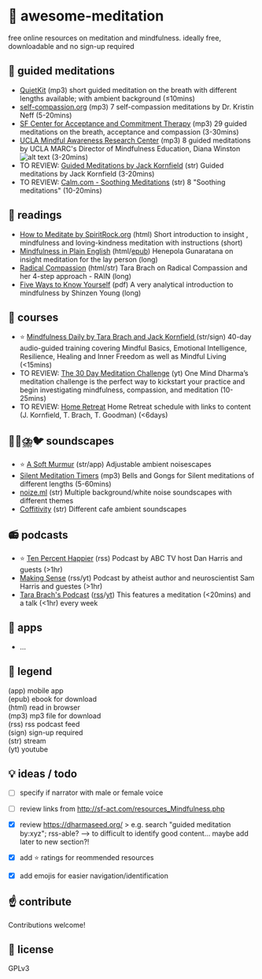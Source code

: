 # 🙏️ awesome-meditation 
free online resources on meditation and mindfulness. ideally free, downloadable and no sign-up required

## 🎵️ guided meditations 
* [QuietKit](https://www.quietkit.com) (mp3) short guided meditation on the breath with different lengths available; with ambient background (≤10mins)
* [self-compassion.org](https://self-compassion.org/category/exercises/#guided-meditations) (mp3) 7 self-compassion meditations by Dr. Kristin Neff (5-20mins)
* [SF Center for Acceptance and Commitment Therapy](https://sf-act.com/resources.php) (mp3) 29 guided meditations on the breath, acceptance and compassion (3-30mins)
* [UCLA Mindful Awareness Research Center](https://www.uclahealth.org/marc/mindful-meditations) (mp3) 8 guided meditations by UCLA MARC's Director of Mindfulness Education, Diana Winston ![alt text][ccbyncnd] (3-20mins)
* TO REVIEW: [Guided Meditations by Jack Kornfield](https://www.jackkornfield.com/meditations/) (str) Guided meditations by Jack Kornfield (3-20mins)
* TO REVIEW: [Calm.com - Soothing Meditations](https://www.calm.com/blog/take-a-deep-breath) (str) 8 "Soothing meditations" (10-20mins)

## 📖️ readings 
* [How to Meditate by SpiritRock.org](https://www.spiritrock.org/intro-to-insight-2016) (html) Short introduction to insight , mindfulness and loving-kindness meditation with instructions (short)
* [Mindfulness in Plain English](https://mindfulness-in-plain-english.github.io/) (html/[epub](https://jared.updike.org/posts/2019-04-02-meditation-in-plain-english.html)) Henepola Gunaratana on insight meditation for the lay person (long)
* [Radical Compassion](https://insighttimer.com/blog/radical-compassion-part-1-loving-ourselves-and-our-world-into-healing/) (html/str) Tara Brach on Radical Compassion and her 4-step approach - RAIN (long)
* [Five Ways to Know Yourself](https://www.shinzen.org/wp-content/uploads/2016/08/FiveWaystoKnowYourself_ver1.6.pdf) (pdf) A very analytical introduction to mindfulness by Shinzen Young (long)

## 🏫️ courses 
* ⭐️ [Mindfulness Daily by Tara Brach and Jack Kornfield ](https://www.tarabrach.com/mindfulness-daily/) (str/sign) 40-day audio-guided training covering Mindful Basics, Emotional Intelligence, Resilience, Healing and Inner Freedom as well as Mindful Living (<15mins)
* TO REVIEW: [The 30 Day Meditation Challenge](https://oneminddharma.com/30-day-meditation-challenge/) (yt) One Mind Dharma’s meditation challenge is the perfect way to kickstart your practice and begin investigating mindfulness, compassion, and meditation (10-25mins)
* TO REVIEW: [Home Retreat](https://jackkornfield.com/wp-content/uploads/2020/03/2020-03-16-Home-Retreat.pdf) Home Retreat schedule with links to content (J. Kornfield, T. Brach, T. Goodman) (<6days)

## 🔔️🌳️⛈️🐦️ soundscapes 
* ⭐️ [A Soft Murmur](https://asoftmurmur.com/) (str/app) Adjustable ambient noisescapes
* [Silent Meditation Timers](https://www.the-guided-meditation-site.com/zen-meditation-timer.html) (mp3) Bells and Gongs for Silent meditations of different lengths (5-60mins)
* [noize.ml](https://noize.ml/) (str) Multiple background/white noise soundscapes with different themes
* [Coffitivity](https://coffitivity.com/) (str) Different cafe ambient soundscapes

## 📻️ podcasts 
* ⭐️ [Ten Percent Happier](https://www.tenpercent.com/podcast/) (rss) Podcast by ABC TV host Dan Harris and guests (>1hr)
* [Making Sense](https://samharris.org/podcast/) (rss/yt) Podcast by atheist author and neuroscientist Sam Harris and guestes (>1hr)
* [Tara Brach's Podcast](https://www.tarabrach.com/feed/podcast/) ([rss](https://www.tarabrach.com/feed/podcast/)/[yt](https://www.youtube.com/channel/UCE3E-d8dUieqIbKYIO5-pFg)) This features a meditation (<20mins) and a talk (<1hr) every week 

## 📱️ apps
* …

## 🔖️ legend 
(app) mobile app   
(epub) ebook for download  
(html) read in browser  
(mp3) mp3 file for download  
(rss) rss podcast feed  
(sign) sign-up required  
(str) stream  
(yt) youtube  

## 💡️ ideas / todo 
- [ ] specify if narrator with male or female voice
- [ ] review links from http://sf-act.com/resources_Mindfulness.php
- [x] review https://dharmaseed.org/ > e.g. search "guided meditation by:xyz"; rss-able? --> to difficult to identify good content... maybe add later to new section?!
- [x] add ⭐️ ratings for reommended resources
- [x] add emojis for easier navigation/identification


## ☝️ contribute 
Contributions welcome!

## 📜️ license 
GPLv3

[ccbyncnd]: https://licensebuttons.net/l/by-nc-nd/4.0/80x15.png "CC BY-NC-ND"
